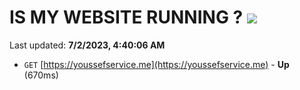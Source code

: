 # IS MY WEBSITE RUNNING ? [![](https://img.shields.io/static/v1?label=Sponsor&message=%E2%9D%A4&logo=GitHub&color=%23fe8e86)](https://github.com/sponsors/<username>)

Last updated: **7/2/2023, 4:40:06 AM**

- `GET` [https://youssefservice.me](https://youssefservice.me) - **Up** (670ms)
